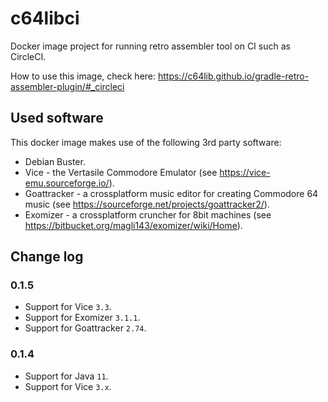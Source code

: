 # c64libci
Docker image project for running retro assembler tool on CI such as CircleCI.

How to use this image, check here: https://c64lib.github.io/gradle-retro-assembler-plugin/#_circleci

## Used software
This docker image makes use of the following 3rd party software:
* Debian Buster.
* Vice - the Vertasile Commodore Emulator (see https://vice-emu.sourceforge.io/).
* Goattracker - a crossplatform music editor for creating Commodore 64 music (see https://sourceforge.net/projects/goattracker2/).
* Exomizer - a crossplatform cruncher for 8bit machines (see https://bitbucket.org/magli143/exomizer/wiki/Home).

## Change log

### 0.1.5

* Support for Vice `3.3`.
* Support for Exomizer `3.1.1`.
* Support for Goattracker `2.74`.

### 0.1.4

* Support for Java `11`.
* Support for Vice `3.x`.
